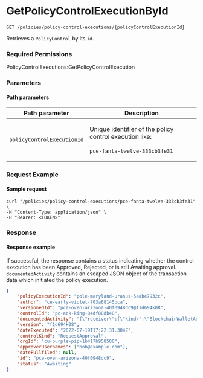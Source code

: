 # GetPolicyControlExecutionById

`GET /policies/policy-control-executions/{policyControlExecutionId}`

Retrieves a `PolicyControl` by its `id`.

### Required Permissions

PolicyControlExecutions:GetPolicyControlExecution

### Parameters <a href="#parameters.1" id="parameters.1"></a>

#### Path parameters <a href="#path-parameters" id="path-parameters"></a>

| Path parameter             | Description                                                                                                    |
| -------------------------- | -------------------------------------------------------------------------------------------------------------- |
| `policyControlExecutionId` | <p>Unique identifier of the policy control execution like:<br><br><code>pce-fanta-twelve-333cb3fe31</code></p> |

### Request Example <a href="#request-example.1" id="request-example.1"></a>

#### Sample request <a href="#sample-request" id="sample-request"></a>

```shell
curl "/policies/policy-control-executions/pce-fanta-twelve-333cb3fe31" \
-H "Content-Type: application/json" \
-H "Bearer: <TOKEN>"
```

### Response <a href="#response" id="response"></a>

#### Response example <a href="#response-example" id="response-example"></a>

If successful, the response contains a status indicating whether the control execution has been Approved, Rejected, or is still Awaiting approval.    `documentedActivity` contains an escaped JSON object of the transaction data which initiated the policy execution.&#x20;

```json
{
    "policyExecutionId": "pole-maryland-uranus-5aabe7932c",
    "author": "ce-early-violet-703a68145bca",
    "versionedId": "pce-oven-arizona-40f0948dc9@f1d694k08",
    "controlId": "pc-ack-king-84df80db48",
    "documentedActivity": "{\"receiver\":{\"kind\":\"BlockchainWalletAddress\",\"address\":\"5GZVcXPsJhJtJyQf3qVLw4kYi9KUV2SjNQS6PhyhjgV7\"},\"assetSymbol\":\"SOL\",\"amount\":\"0.1\",\"note\":\"TEST-amount-3-1658251350817\",\"assetAccountId\":\"aa-muppet-crazy-b2fa6ab7a8\",\"initiator\":{\"kind\":\"Employee\",\"orgId\":\"cu-purple-pip-1b417b958500\",\"employeeId\":\"ce-early-violet-703a68145bca\"},\"status\":\"Initiated\",\"dateCreated\":\"2022-07-19T17:22:30.962Z\",\"orgId\":\"cu-purple-pip-1b417b958500\",\"receiverAddress\":\"5GZVcXPsJhJtJyQf3qVLw4kYi9KUV2SjNQS6PhyhjgV7\",\"id\":\"pa-black-island-56a129c84f\"}",
    "version": "f1d694k08",
    "dateExecuted": "2022-07-19T17:22:31.304Z",
    "controlKind": "RequestApproval",
    "orgId": "cu-purple-pip-1b417b958500",
    "approverUsernames": ["bob@example.com"],
    "dateFullfiled": null,
    "id": "pce-oven-arizona-40f0948dc9",
    "status": "Awaiting"
}


```



